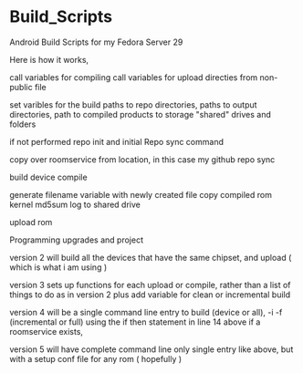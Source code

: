 # Build_Scripts
Android Build Scripts for my Fedora Server 29 

Here is how it works,

call variables for compiling
call variables for upload directies from non-public file 

set varibles for the build
   paths to repo directories, 
   paths to output directories,
   path to compiled products to storage "shared" drives and folders

if not performed 
   repo init
      and initial Repo sync command
    
copy over roomservice from location, in this case my github
    repo sync

build device
compile 

generate filename variable with newly created file
copy compiled rom
              kernel
              md5sum
              log
       to shared drive
 
 upload rom
 
 Programming upgrades and project
 
 version 2 
 will build all the devices that have the same chipset, and upload ( which is what i am using )
 
 version 3 
 sets up functions for each upload or compile, rather than a list of things to do as in version 2
   plus add variable for clean or incremental build
  
 version 4 will be a single command line entry to build (device or all), -i -f (incremental or full)
     using the if then statement in line 14 above
     if a roomservice exists,
     
 version 5 will have complete command line only single entry like above, but with a setup conf file for any rom
    ( hopefully )
   
 

